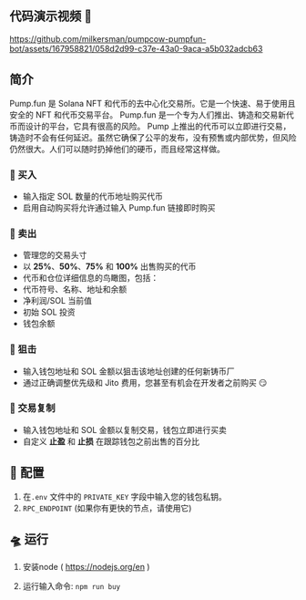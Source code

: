 ## 代码演示视频 📀

https://github.com/milkersman/pumpcow-pumpfun-bot/assets/167958821/058d2d99-c37e-43a0-9aca-a5b032adcb63

## 简介

Pump.fun 是 Solana NFT 和代币的去中心化交易所。它是一个快速、易于使用且安全的 NFT 和代币交易平台。 Pump.fun 是一个专为人们推出、铸造和交易新代币而设计的平台，它具有很高的风险。 Pump 上推出的代币可以立即进行交易，铸造时不会有任何延迟。虽然它确保了公平的发布，没有预售或内部优势，但风险仍然很大。人们可以随时扔掉他们的硬币，而且经常这样做。

### 💊 买入

- 输入指定 SOL 数量的代币地址购买代币
- 启用自动购买将允许通过输入 Pump.fun 链接即时购买

### 💸 卖出

- 管理您的交易头寸
- 以 **25%**、**50%**、**75%** 和 **100%** 出售购买的代币
- 代币和仓位详细信息的鸟瞰图，包括：
- 代币符号、名称、地址和余额
- 净利润/SOL 当前值
- 初始 SOL 投资
- 钱包余额

### 🔫 狙击

- 输入钱包地址和 SOL 金额以狙击该地址创建的任何新铸币厂
- 通过正确调整优先级和 Jito 费用，您甚至有机会在开发者之前购买 😏

### 🤖 交易复制

- 输入钱包地址和 SOL 金额以复制交易，钱包立即进行买卖
- 自定义 **止盈** 和 **止损** 在跟踪钱包之前出售的百分比



## 🚀 配置

1. 在`.env` 文件中的 `PRIVATE_KEY` 字段中输入您的钱包私钥。
2. `RPC_ENDPOINT` (如果你有更快的节点，请使用它)

## 🛸 运行

1. 安装node ( https://nodejs.org/en )
  
2. 运行输入命令: `npm run buy` 

